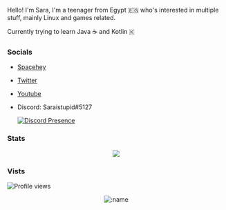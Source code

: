 Hello! I'm Sara, I'm a teenager from Egypt 🇪🇬 who's interested in multiple stuff, mainly Linux and games related.

Currently trying to learn Java ☕ and Kotlin 🇰

### Socials
- [Spacehey](https://spacehey.com/saraistupid)
- [Twitter](https://twitter.com/Saraistupid)
- [Youtube](https://www.youtube.com/@saraistupid5948)
- Discord: Saraistupid#5127

   [![Discord Presence](https://lanyard.cnrad.dev/api/862451206421086269)](https://discord.com/users/862451206421086269)

### Stats

<p align="center">
            <a href="https://git.io/streak-stats"><img src="https://streak-stats.demolab.com?user=Saraistupid&theme=dark"/></a> 
</p>



<!---~~The website seems to be dead~~ well it works again--->

### Vists
![Profile views](https://gpvc.arturio.dev/Saraistupid)

<p align="center">
   <img src="https://count.getloli.com/get/@Saraistupid" alt=":name" />          
</p>
